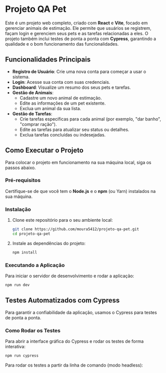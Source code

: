 # Projeto QA Pet

Este é um projeto web completo, criado com **React** e **Vite**, focado em gerenciar animais de estimação. Ele permite que usuários se registrem, façam login e gerenciem seus pets e as tarefas relacionadas a eles. O projeto também inclui testes de ponta a ponta com **Cypress**, garantindo a qualidade e o bom funcionamento das funcionalidades.

## Funcionalidades Principais

- **Registro de Usuário**: Crie uma nova conta para começar a usar o sistema.
- **Login**: Acesse sua conta com suas credenciais.
- **Dashboard**: Visualize um resumo dos seus pets e tarefas.
- **Gestão de Animais**:
  - Cadastre um novo animal de estimação.
  - Edite as informações de um pet existente.
  - Exclua um animal da sua lista.
- **Gestão de Tarefas**:
  - Crie tarefas específicas para cada animal (por exemplo, "dar banho", "comprar ração").
  - Edite as tarefas para atualizar seu status ou detalhes.
  - Exclua tarefas concluídas ou indesejadas.

## Como Executar o Projeto

Para colocar o projeto em funcionamento na sua máquina local, siga os passos abaixo.

### Pré-requisitos

Certifique-se de que você tem o **Node.js** e o **npm** (ou Yarn) instalados na sua máquina.

### Instalação

1.  Clone este repositório para o seu ambiente local:

    ```bash
    git clone https://github.com/moura5412/projeto-qa-pet.git
    cd projeto-qa-pet
    ```

2.  Instale as dependências do projeto:

    ```bash
    npm install
    ```

### Executando a Aplicação

Para iniciar o servidor de desenvolvimento e rodar a aplicação:

```bash
npm run dev
```

## Testes Automatizados com Cypress

Para garantir a confiabilidade da aplicação, usamos o Cypress para testes de ponta a ponta.

### Como Rodar os Testes

Para abrir a interface gráfica do Cypress e rodar os testes de forma interativa:

```bash
npm run cypress
```

Para rodar os testes a partir da linha de comando (modo headless):
